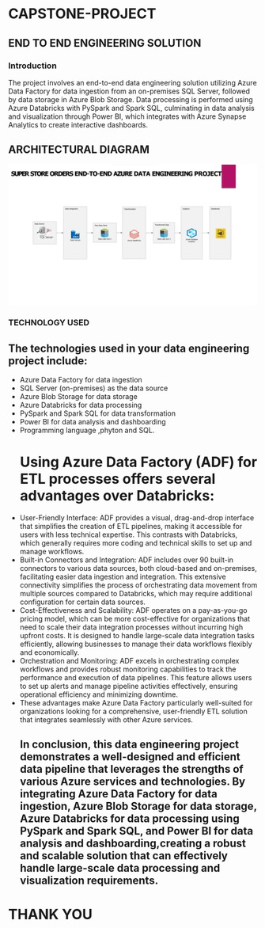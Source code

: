 # CAPSTONE-PROJECT
## END TO END ENGINEERING SOLUTION
### Introduction
 The project involves an end-to-end data engineering solution utilizing Azure Data Factory for data ingestion from an on-premises SQL Server, followed by data storage in Azure Blob Storage. Data processing is performed using Azure Databricks with PySpark and Spark SQL, culminating in data analysis and visualization through Power BI, which integrates with Azure Synapse Analytics to create interactive dashboards.
 ## ARCHITECTURAL DIAGRAM
 ![project architecture.](https://github.com/avwenaghagha/CAPSTONE-PROJECT/blob/main/achitecture.png)
### TECHNOLOGY USED
## The technologies used in your data engineering project include:
- Azure Data Factory for data ingestion
- SQL Server (on-premises) as the data source
- Azure Blob Storage for data storage
- Azure Databricks for data processing
- PySpark and Spark SQL for data transformation
- Power BI for data analysis and dashboarding
- Programming language ,phyton and SQL.
  # Using Azure Data Factory (ADF) for ETL processes offers several advantages over Databricks:
- User-Friendly Interface: ADF provides a visual, drag-and-drop interface that simplifies the creation of ETL pipelines, making it accessible for users with less technical expertise. This contrasts with Databricks, which generally requires more coding and technical skills to set up and manage workflows.
- Built-in Connectors and Integration: ADF includes over 90 built-in connectors to various data sources, both cloud-based and on-premises, facilitating easier data ingestion and integration. This extensive connectivity simplifies the process of orchestrating data movement from multiple sources compared to Databricks, which may require additional configuration for certain data sources.
- Cost-Effectiveness and Scalability: ADF operates on a pay-as-you-go pricing model, which can be more cost-effective for organizations that need to scale their data integration processes without incurring high upfront costs. It is designed to handle large-scale data integration tasks efficiently, allowing businesses to manage their data workflows flexibly and economically.
- Orchestration and Monitoring: ADF excels in orchestrating complex workflows and provides robust monitoring capabilities to track the performance and execution of data pipelines. This feature allows users to set up alerts and manage pipeline activities effectively, ensuring operational efficiency and minimizing downtime.
- These advantages make Azure Data Factory particularly well-suited for organizations looking for a comprehensive, user-friendly ETL solution that integrates seamlessly with other Azure services.
  ## In conclusion, this data engineering project demonstrates a well-designed and efficient data pipeline that leverages the strengths of various Azure services and technologies. By integrating Azure Data Factory for data ingestion, Azure Blob Storage for data storage, Azure Databricks for data processing using PySpark and Spark SQL, and Power BI for data analysis and dashboarding,creating a robust and scalable solution that can effectively handle large-scale data processing and visualization requirements.
 # THANK YOU




